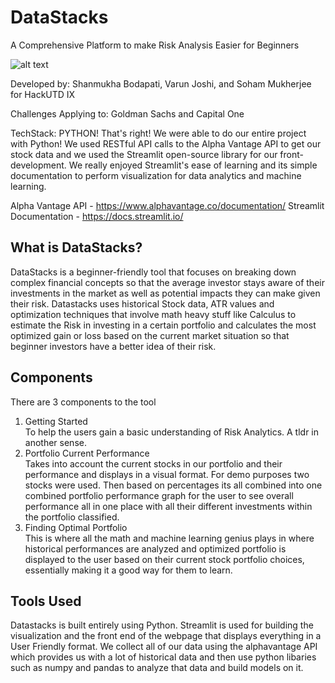 # DataStacks

A Comprehensive Platform to make Risk Analysis Easier for Beginners

![alt text](https://github.com/SBodapati11/DataStacks/blob/main/DataStacksIcon)

Developed by: Shanmukha Bodapati, Varun Joshi, and Soham Mukherjee for HackUTD IX

Challenges Applying to: Goldman Sachs and Capital One

TechStack:
PYTHON!
That's right! We were able to do our entire project with Python! 
We used RESTful API calls to the Alpha Vantage API to get our stock data and we used the Streamlit open-source library for our front-development. We really enjoyed Streamlit's ease of learning and its simple documentation to perform visualization for data analytics and machine learning.

Alpha Vantage API - https://www.alphavantage.co/documentation/
Streamlit Documentation - https://docs.streamlit.io/


## What is DataStacks?
DataStacks is a beginner-friendly tool that focuses on breaking down complex financial concepts so that the average investor stays aware of their investments in the market as well as potential impacts they can make given their risk. Datastacks uses historical Stock data, ATR values and optimization techniques that involve math heavy stuff like Calculus to estimate the Risk in investing in a certain portfolio and calculates the most optimized gain or loss based on the current market situation so that beginner investors have a better idea of their risk.

## Components
There are 3 components to the tool <br>
1. Getting Started <br>
To help the users gain a basic understanding of Risk Analytics. A tldr in another sense. <br>
2. Portfolio Current Performance <br>
Takes into account the current stocks in our portfolio and their performance and displays in a visual format. For demo purposes two stocks were used. Then based on percentages its all combined into one combined portfolio performance graph for the user to see overall performance all in one place with all their different investments within the portfolio classified. <br>
3. Finding Optimal Portfolio <br>
This is where all the math and machine learning genius plays in where historical performances are analyzed and optimized portfolio is displayed to the user based on their current stock portfolio choices, essentially making it a good way for them to learn.


## Tools Used
Datastacks is built entirely using Python. Streamlit is used for building the visualization and the front end of the webpage that displays everything in a User Friendly format. We collect all of our data using the alphavantage API which provides us with a lot of historical data and then use python libaries such as numpy and pandas to analyze that data and build models on it.

